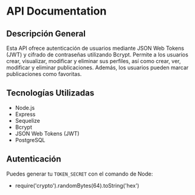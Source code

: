 # API Documentation

## Descripción General

Esta API ofrece autenticación de usuarios mediante JSON Web Tokens (JWT) y cifrado de contraseñas utilizando Bcrypt. Permite a los usuarios crear, visualizar, modificar y eliminar sus perfiles, así como crear, ver, modificar y eliminar publicaciones. Además, los usuarios pueden marcar publicaciones como favoritas.

## Tecnologías Utilizadas

- Node.js
- Express
- Sequelize
- Bcrypt
- JSON Web Tokens (JWT)
- PostgreSQL

## Autenticación
Puedes generar tu `TOKEN_SECRET` con el comando de Node:
* require('crypto').randomBytes(64).toString('hex')

